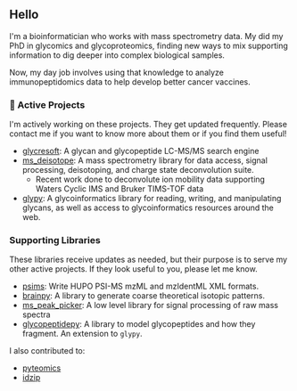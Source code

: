 ## Hello

I'm a bioinformatician who works with mass spectrometry data. My did my PhD in glycomics and glycoproteomics, finding new ways to mix supporting information to dig deeper into complex biological samples.

Now, my day job involves using that knowledge to analyze immunopeptidomics data to help develop better cancer vaccines.

### :microscope: Active Projects
I'm actively working on these projects. They get updated frequently. Please contact me if you want to know more about them or if you find them useful!
- [glycresoft](https://github.com/mobiusklein/glycresoft): A glycan and glycopeptide LC-MS/MS search engine
- [ms_deisotope](https://github.com/mobiusklein/ms_deisotope): A mass spectrometry library for data access, signal processing, deisotoping, and charge state deconvolution suite.
   - Recent work done to deconvolute ion mobility data supporting Waters Cyclic IMS and Bruker TIMS-TOF data
- [glypy](https://github.com/mobiusklein/glypy): A glycoinformatics library for reading, writing, and manipulating glycans, as well as access to glycoinformatics resources around the web.


### Supporting Libraries
These libraries receive updates as needed, but their purpose is to serve my other active projects. If they look useful to you, please let me know.
- [psims](https://github.com/mobiusklein/glycresoft): Write HUPO PSI-MS mzML and mzIdentML XML formats.
- [brainpy](https://github.com/mobiusklein/brainpy): A library to generate coarse theoretical isotopic patterns.
- [ms_peak_picker](https://github.com/mobiusklein/ms_peak_picker): A low level library for signal processing of raw mass spectra
- [glycopeptidepy](https://github.com/mobiusklein/glycopeptidepy): A library to model glycopeptides and how they fragment. An extension to `glypy`.


I also contributed to:
- [pyteomics](https://github.com/levitsky/pyteomics)
- [idzip](https://github.com/bauman/python-idzip)
